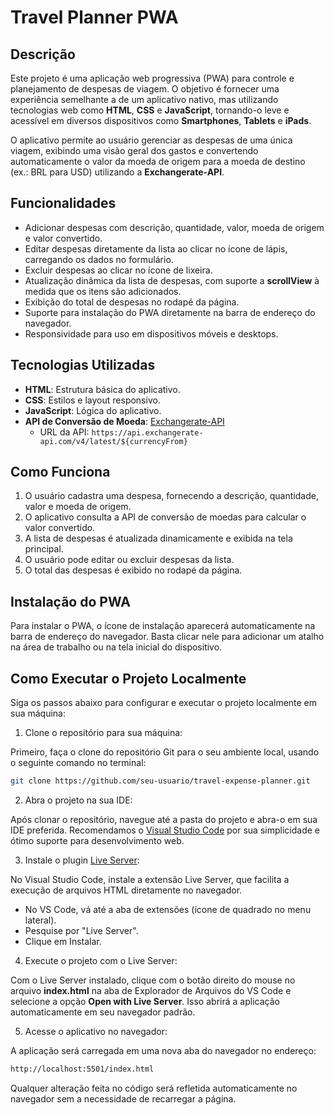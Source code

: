 # Travel Planner PWA

## Descrição
Este projeto é uma aplicação web progressiva (PWA) para controle e planejamento de despesas de viagem. O objetivo é fornecer uma experiência semelhante a de um aplicativo nativo, mas utilizando tecnologias web como **HTML**, **CSS** e **JavaScript**, tornando-o leve e acessível em diversos dispositivos como **Smartphones**, **Tablets** e **iPads**.

O aplicativo permite ao usuário gerenciar as despesas de uma única viagem, exibindo uma visão geral dos gastos e convertendo automaticamente o valor da moeda de origem para a moeda de destino (ex.: BRL para USD) utilizando a **Exchangerate-API**.

## Funcionalidades
- Adicionar despesas com descrição, quantidade, valor, moeda de origem e valor convertido.
- Editar despesas diretamente da lista ao clicar no ícone de lápis, carregando os dados no formulário.
- Excluir despesas ao clicar no ícone de lixeira.
- Atualização dinâmica da lista de despesas, com suporte a **scrollView** à medida que os itens são adicionados.
- Exibição do total de despesas no rodapé da página.
- Suporte para instalação do PWA diretamente na barra de endereço do navegador.
- Responsividade para uso em dispositivos móveis e desktops.

## Tecnologias Utilizadas
- **HTML**: Estrutura básica do aplicativo.
- **CSS**: Estilos e layout responsivo.
- **JavaScript**: Lógica do aplicativo.
- **API de Conversão de Moeda**: [Exchangerate-API](https://www.exchangerate-api.com/)
  - URL da API: `https://api.exchangerate-api.com/v4/latest/${currencyFrom}`

## Como Funciona
1. O usuário cadastra uma despesa, fornecendo a descrição, quantidade, valor e moeda de origem.
2. O aplicativo consulta a API de conversão de moedas para calcular o valor convertido.
3. A lista de despesas é atualizada dinamicamente e exibida na tela principal.
4. O usuário pode editar ou excluir despesas da lista.
5. O total das despesas é exibido no rodapé da página.

## Instalação do PWA

Para instalar o PWA, o ícone de instalação aparecerá automaticamente na barra de endereço do navegador. Basta clicar nele para adicionar um atalho na área de trabalho ou na tela inicial do dispositivo.

## Como Executar o Projeto Localmente
Siga os passos abaixo para configurar e executar o projeto localmente em sua máquina:

1. Clone o repositório para sua máquina:

Primeiro, faça o clone do repositório Git para o seu ambiente local, usando o seguinte comando no terminal:

```bash
git clone https://github.com/seu-usuario/travel-expense-planner.git
```

2. Abra o projeto na sua IDE:

Após clonar o repositório, navegue até a pasta do projeto e abra-o em sua IDE preferida. Recomendamos o [Visual Studio Code](https://code.visualstudio.com/download) por sua simplicidade e ótimo suporte para desenvolvimento web.

3. Instale o plugin [Live Server](https://marketplace.visualstudio.com/items?itemName=ritwickdey.LiveServer):

No Visual Studio Code, instale a extensão Live Server, que facilita a execução de arquivos HTML diretamente no navegador.
 - No VS Code, vá até a aba de extensões (ícone de quadrado no menu lateral).
 - Pesquise por "Live Server".
 - Clique em Instalar.

4. Execute o projeto com o Live Server:

Com o Live Server instalado, clique com o botão direito do mouse no arquivo **index.html** na aba de Explorador de Arquivos do VS Code e selecione a opção **Open with Live Server**. Isso abrirá a aplicação automaticamente em seu navegador padrão.

5. Acesse o aplicativo no navegador:

A aplicação será carregada em uma nova aba do navegador no endereço:

```bash
http://localhost:5501/index.html
```
Qualquer alteração feita no código será refletida automaticamente no navegador sem a necessidade de recarregar a página.
